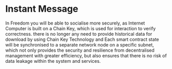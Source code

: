 # Instant Message

In Freedom you will be able to socialise more securely, as Internet Computer is built on a Chain Key, which is used for interaction to verify correctness. there is no longer any need to provide historical data for download by using Chain Key Technology and Each smart contract state will be synchronised to a separate network node on a specific subnet, which not only provides the security and resilience from decentralised management with greater efficiency, but also ensures that there is no risk of data leakage within the system and services.
